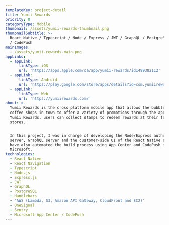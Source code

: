 ```yaml
---
templateKey: project-detail
title: Yumii Rewards
priority: 0
categoryType: Mobile
thumbnail: /assets/yumii-rewards-thumbnail.png
thumbnailSubtitle: >-
  React Native / Typescript / Node / Express / JWT / GraphQL / PostgreSQL / AWS
  / CodePush
mainImages:
  - /assets/yumii-rewards-main.png
appLinks:
  - appLink:
      linkType: iOS
      url: 'https://apps.apple.com/ca/app/yumii-rewards/id1499382112'
  - appLink:
      linkType: Android
      url: 'https://play.google.com/store/apps/details?id=com.yumiirewards'
  - appLink:
      linkType: Web
      url: 'https://yumiirewards.com/'
about: >-
  Yumii Rewards is the cross platform mobile app that allows the bubble tea /
  coffee shops in town to offer a variety of promotions through the app. Using
  Yumii Rewards, users can collect stamps to redeem rewards at their favorite
  stores.


  In this project, I was in charge of developing the Node/Express authentication
  server, GraphQL server and the customer-side UI of the React Native app. I
  have also automated the build process using App Center and CodePush from
  Microsoft.
technologies:
  - React Native
  - React Navigation
  - Typescript
  - Node.js
  - Express.js
  - JWT
  - GraphQL
  - PostgreSQL
  - Handlebars
  - 'AWS (Lambda, S3, Amazon API Gateway, CloudFront and EC2)'
  - OneSignal
  - Sentry
  - Microsoft App Center / CodePush
---
```


